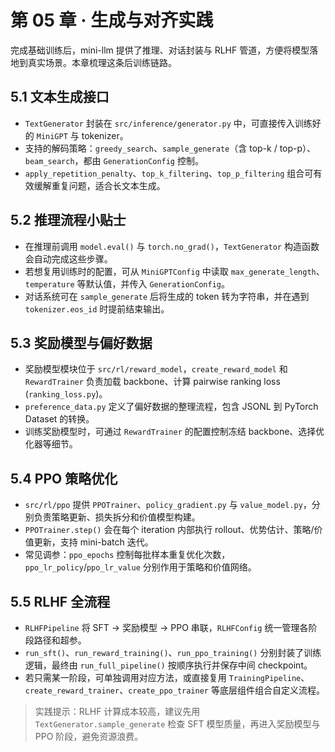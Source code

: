 # 第 05 章 · 生成与对齐实践

完成基础训练后，mini-llm 提供了推理、对话封装与 RLHF 管道，方便将模型落地到真实场景。本章梳理这条后训练链路。

## 5.1 文本生成接口
- `TextGenerator` 封装在 `src/inference/generator.py` 中，可直接传入训练好的 `MiniGPT` 与 tokenizer。
- 支持的解码策略：`greedy_search`、`sample_generate`（含 top-k / top-p）、`beam_search`，都由 `GenerationConfig` 控制。
- `apply_repetition_penalty`、`top_k_filtering`、`top_p_filtering` 组合可有效缓解重复问题，适合长文本生成。

## 5.2 推理流程小贴士
- 在推理前调用 `model.eval()` 与 `torch.no_grad()`，`TextGenerator` 构造函数会自动完成这些步骤。
- 若想复用训练时的配置，可从 `MiniGPTConfig` 中读取 `max_generate_length`、`temperature` 等默认值，并传入 `GenerationConfig`。
- 对话系统可在 `sample_generate` 后将生成的 token 转为字符串，并在遇到 `tokenizer.eos_id` 时提前结束输出。

## 5.3 奖励模型与偏好数据
- 奖励模型模块位于 `src/rl/reward_model`，`create_reward_model` 和 `RewardTrainer` 负责加载 backbone、计算 pairwise ranking loss (`ranking_loss.py`)。
- `preference_data.py` 定义了偏好数据的整理流程，包含 JSONL 到 PyTorch Dataset 的转换。
- 训练奖励模型时，可通过 `RewardTrainer` 的配置控制冻结 backbone、选择优化器等细节。

## 5.4 PPO 策略优化
- `src/rl/ppo` 提供 `PPOTrainer`、`policy_gradient.py` 与 `value_model.py`，分别负责策略更新、损失拆分和价值模型构建。
- `PPOTrainer.step()` 会在每个 iteration 内部执行 rollout、优势估计、策略/价值更新，支持 mini-batch 迭代。
- 常见调参：`ppo_epochs` 控制每批样本重复优化次数，`ppo_lr_policy`/`ppo_lr_value` 分别作用于策略和价值网络。

## 5.5 RLHF 全流程
- `RLHFPipeline` 将 SFT → 奖励模型 → PPO 串联，`RLHFConfig` 统一管理各阶段路径和超参。
- `run_sft()`、`run_reward_training()`、`run_ppo_training()` 分别封装了训练逻辑，最终由 `run_full_pipeline()` 按顺序执行并保存中间 checkpoint。
- 若只需某一阶段，可单独调用对应方法，或直接复用 `TrainingPipeline`、`create_reward_trainer`、`create_ppo_trainer` 等底层组件组合自定义流程。

> 实践提示：RLHF 计算成本较高，建议先用 `TextGenerator.sample_generate` 检查 SFT 模型质量，再进入奖励模型与 PPO 阶段，避免资源浪费。
